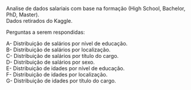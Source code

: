 Analise de dados salariais com base na formação (High School, Bachelor, PhD, Master).<br>
Dados retirados do Kaggle.<br>

Perguntas a serem respondidas:<br>

A- Distribuição de salários por nível de educação.<br>
B- Distribuição de salários por localização.<br>
C- Distribuição de salários por título do cargo.<br>
D- Distribuição de salários por sexo.<br>
E- Distribuição de idades por nível de educação.<br>
F- Distribuição de idades por localização.<br>
G- Distribuição de idades por título do cargo.<br>
